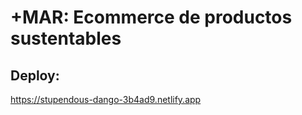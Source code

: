 
# +MAR: Ecommerce de productos sustentables

## Deploy:

https://stupendous-dango-3b4ad9.netlify.app


